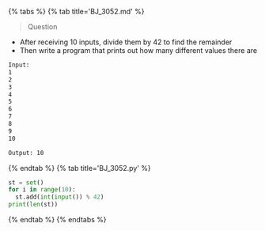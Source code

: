 {% tabs %}
{% tab title='BJ_3052.md' %}

> Question

* After receiving 10 inputs, divide them by 42 to find the remainder
* Then write a program that prints out how many different values there are

```txt
Input:
1
2
3
4
5
6
7
8
9
10

Output: 10
```

{% endtab %}
{% tab title='BJ_3052.py' %}

```py
st = set()
for i in range(10):
  st.add(int(input()) % 42)
print(len(st))
```

{% endtab %}
{% endtabs %}

